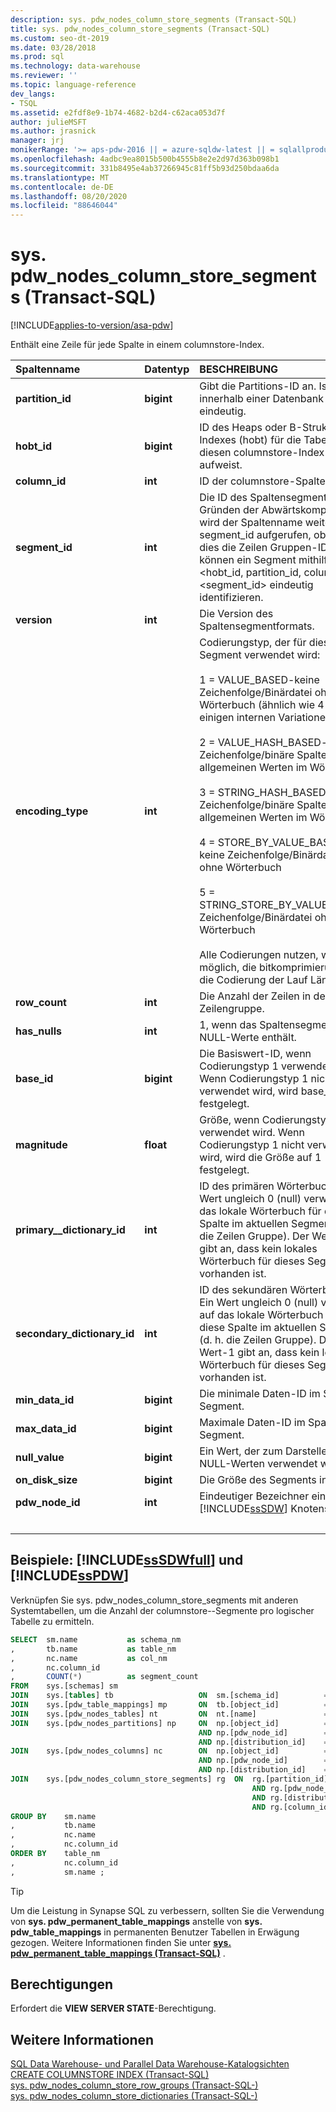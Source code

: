 ```yaml
---
description: sys. pdw_nodes_column_store_segments (Transact-SQL)
title: sys. pdw_nodes_column_store_segments (Transact-SQL)
ms.custom: seo-dt-2019
ms.date: 03/28/2018
ms.prod: sql
ms.technology: data-warehouse
ms.reviewer: ''
ms.topic: language-reference
dev_langs:
- TSQL
ms.assetid: e2fdf8e9-1b74-4682-b2d4-c62aca053d7f
author: julieMSFT
ms.author: jrasnick
manager: jrj
monikerRange: '>= aps-pdw-2016 || = azure-sqldw-latest || = sqlallproducts-allversions'
ms.openlocfilehash: 4adbc9ea8015b500b4555b8e2e2d97d363b098b1
ms.sourcegitcommit: 331b8495e4ab37266945c81ff5b93d250bdaa6da
ms.translationtype: MT
ms.contentlocale: de-DE
ms.lasthandoff: 08/20/2020
ms.locfileid: "88646044"
---
```

# <a name="syspdw_nodes_column_store_segments-transact-sql"></a>sys. pdw_nodes_column_store_segments (Transact-SQL)

[!INCLUDE[applies-to-version/asa-pdw](../../includes/applies-to-version/asa-pdw.md)]

Enthält eine Zeile für jede Spalte in einem columnstore-Index.

| Spaltenname                 | Datentyp  | BESCHREIBUNG                                                  |
| :-------------------------- | :--------- | :----------------------------------------------------------- |
| **partition_id**            | **bigint** | Gibt die Partitions-ID an. Ist innerhalb einer Datenbank eindeutig.     |
| **hobt_id**                 | **bigint** | ID des Heaps oder B-Struktur-Indexes (hobt) für die Tabelle, die diesen columnstore-Index aufweist. |
| **column_id**               | **int**    | ID der columnstore-Spalte.                                |
| **segment_id**              | **int**    | Die ID des Spaltensegments. Aus Gründen der Abwärtskompatibilität wird der Spaltenname weiterhin segment_id aufgerufen, obwohl dies die Zeilen Gruppen-ID ist. Sie können ein Segment mithilfe <hobt_id, partition_id, column_id>, <segment_id> eindeutig identifizieren. |
| **version**                 | **int**    | Die Version des Spaltensegmentformats.                        |
| **encoding_type**           | **int**    | Codierungstyp, der für dieses Segment verwendet wird:<br /><br /> 1 = VALUE_BASED-keine Zeichenfolge/Binärdatei ohne Wörterbuch (ähnlich wie 4 mit einigen internen Variationen)<br /><br /> 2 = VALUE_HASH_BASED-nicht-Zeichenfolge/binäre Spalte mit allgemeinen Werten im Wörterbuch<br /><br /> 3 = STRING_HASH_BASED Zeichenfolge/binäre Spalte mit allgemeinen Werten im Wörterbuch<br /><br /> 4 = STORE_BY_VALUE_BASED-keine Zeichenfolge/Binärdatei ohne Wörterbuch<br /><br /> 5 = STRING_STORE_BY_VALUE_BASED Zeichenfolge/Binärdatei ohne Wörterbuch<br /><br /> Alle Codierungen nutzen, wenn möglich, die bitkomprimierung und die Codierung der Lauf Länge. |
| **row_count**               | **int**    | Die Anzahl der Zeilen in der Zeilengruppe.                             |
| **has_nulls**               | **int**    | 1, wenn das Spaltensegment NULL-Werte enthält.                     |
| **base_id**                 | **bigint** | Die Basiswert-ID, wenn Codierungstyp 1 verwendet wird.  Wenn Codierungstyp 1 nicht verwendet wird, wird base_id auf 1 festgelegt. |
| **magnitude**               | **float**  | Größe, wenn Codierungstyp 1 verwendet wird.  Wenn Codierungstyp 1 nicht verwendet wird, wird die Größe auf 1 festgelegt. |
| **primary__dictionary_id**  | **int**    | ID des primären Wörterbuchs. Ein Wert ungleich 0 (null) verweist auf das lokale Wörterbuch für diese Spalte im aktuellen Segment (d. h. die Zeilen Gruppe). Der Wert-1 gibt an, dass kein lokales Wörterbuch für dieses Segment vorhanden ist. |
| **secondary_dictionary_id** | **int**    | ID des sekundären Wörterbuchs. Ein Wert ungleich 0 (null) verweist auf das lokale Wörterbuch für diese Spalte im aktuellen Segment (d. h. die Zeilen Gruppe). Der Wert-1 gibt an, dass kein lokales Wörterbuch für dieses Segment vorhanden ist. |
| **min_data_id**             | **bigint** | Die minimale Daten-ID im Spalten Segment.                       |
| **max_data_id**             | **bigint** | Maximale Daten-ID im Spalten Segment.                       |
| **null_value**              | **bigint** | Ein Wert, der zum Darstellen von NULL-Werten verwendet wird.                               |
| **on_disk_size**            | **bigint** | Die Größe des Segments in Byte.                                    |
| **pdw_node_id**             | **int**    | Eindeutiger Bezeichner eines [!INCLUDE[ssSDW](../../includes/sssdw-md.md)] Knotens. |
| &nbsp; | &nbsp; | &nbsp; |

## <a name="examples-sssdwfull-and-sspdw"></a>Beispiele: [!INCLUDE[ssSDWfull](../../includes/sssdwfull-md.md)] und [!INCLUDE[ssPDW](../../includes/sspdw-md.md)]

Verknüpfen Sie sys. pdw_nodes_column_store_segments mit anderen Systemtabellen, um die Anzahl der columnstore--Segmente pro logischer Tabelle zu ermitteln.

```sql
SELECT  sm.name           as schema_nm
,       tb.name           as table_nm
,       nc.name           as col_nm
,       nc.column_id
,       COUNT(*)          as segment_count
FROM    sys.[schemas] sm
JOIN    sys.[tables] tb                   ON  sm.[schema_id]          = tb.[schema_id]
JOIN    sys.[pdw_table_mappings] mp       ON  tb.[object_id]          = mp.[object_id]
JOIN    sys.[pdw_nodes_tables] nt         ON  nt.[name]               = mp.[physical_name]
JOIN    sys.[pdw_nodes_partitions] np     ON  np.[object_id]          = nt.[object_id]
                                          AND np.[pdw_node_id]        = nt.[pdw_node_id]
                                          AND np.[distribution_id]    = nt.[distribution_id]
JOIN    sys.[pdw_nodes_columns] nc        ON  np.[object_id]          = nc.[object_id]
                                          AND np.[pdw_node_id]        = nc.[pdw_node_id]
                                          AND np.[distribution_id]    = nc.[distribution_id]
JOIN    sys.[pdw_nodes_column_store_segments] rg  ON  rg.[partition_id]         = np.[partition_id]
                                                      AND rg.[pdw_node_id]      = np.[pdw_node_id]
                                                      AND rg.[distribution_id]  = np.[distribution_id]
                                                      AND rg.[column_id]        = nc.[column_id]
GROUP BY    sm.name
,           tb.name
,           nc.name
,           nc.column_id  
ORDER BY    table_nm
,           nc.column_id
,           sm.name ;
```

>[!TIP]
> Um die Leistung in Synapse SQL zu verbessern, sollten Sie die Verwendung von **sys. pdw_permanent_table_mappings** anstelle von **sys. pdw_table_mappings** in permanenten Benutzer Tabellen in Erwägung gezogen. Weitere Informationen finden Sie unter **[sys. pdw_permanent_table_mappings &#40;Transact-SQL&#41;](../../relational-databases/system-catalog-views/sys-pdw-permanent-table-mappings-transact-sql.md)** .

## <a name="permissions"></a>Berechtigungen

Erfordert die **VIEW SERVER STATE**-Berechtigung.

## <a name="see-also"></a>Weitere Informationen

[SQL Data Warehouse- und Parallel Data Warehouse-Katalogsichten](../../relational-databases/system-catalog-views/sql-data-warehouse-and-parallel-data-warehouse-catalog-views.md)  
[CREATE COLUMNSTORE INDEX &#40;Transact-SQL&#41;](../../t-sql/statements/create-columnstore-index-transact-sql.md)  
[sys. pdw_nodes_column_store_row_groups &#40;Transact-SQL-&#41;](../../relational-databases/system-catalog-views/sys-pdw-nodes-column-store-row-groups-transact-sql.md)  
[sys. pdw_nodes_column_store_dictionaries &#40;Transact-SQL-&#41;](../../relational-databases/system-catalog-views/sys-pdw-nodes-column-store-dictionaries-transact-sql.md)
